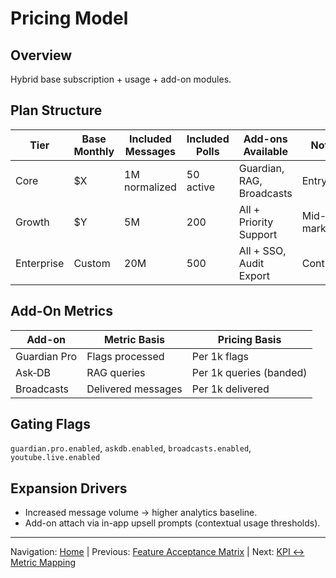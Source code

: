 # Pricing Model

## Overview

Hybrid base subscription + usage + add-on modules.

## Plan Structure

| Tier | Base Monthly | Included Messages | Included Polls | Add-ons Available | Notes |
|------|--------------|-------------------|----------------|-------------------|-------|
| Core | $X | 1M normalized | 50 active | Guardian, RAG, Broadcasts | Entry |
| Growth | $Y | 5M | 200 | All + Priority Support | Mid-market |
| Enterprise | Custom | 20M | 500 | All + SSO, Audit Export | Contracts |

## Add-On Metrics

| Add-on | Metric Basis | Pricing Basis |
|--------|--------------|---------------|
| Guardian Pro | Flags processed | Per 1k flags |
| Ask‑DB | RAG queries | Per 1k queries (banded) |
| Broadcasts | Delivered messages | Per 1k delivered |

## Gating Flags

`guardian.pro.enabled`, `askdb.enabled`, `broadcasts.enabled`, `youtube.live.enabled`

## Expansion Drivers

* Increased message volume → higher analytics baseline.
* Add-on attach via in-app upsell prompts (contextual usage thresholds).

---
Navigation: [Home](home.md) | Previous: [Feature Acceptance Matrix](feature_acceptance_matrix.md) | Next: [KPI ↔ Metric Mapping](kpi_metric_mapping.md)
